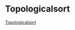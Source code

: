# Topologicalsort

[Topologicalsort](https://docs.google.com/presentation/d/1pAQr3MlhIXcmjZYHaaQpkfC_tJ_7R7qytDk8NncgmOc/edit#slide=id.p5)
